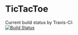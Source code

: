 TicTacToe
=========
Current build status by Travis-CI:  
[![Build Status](https://travis-ci.org/TheSkittles/TicTacToe.svg?branch=master)](https://travis-ci.org/TheSkittles/TicTacToe)
